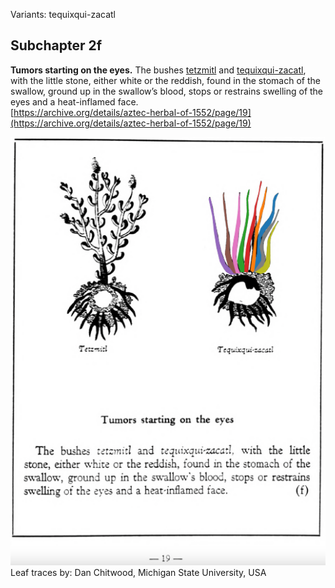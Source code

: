 Variants: tequixqui-zacatl  

## Subchapter 2f  
**Tumors starting on the eyes.** The bushes [tetzmitl](Tetzmitl.md) and [tequixqui-zacatl](Tequixqui-zacatl.md), with the little stone, either white or the reddish, found in the stomach of the swallow, ground up in the swallow’s blood, stops or restrains swelling of the eyes and a heat-inflamed face.  
[https://archive.org/details/aztec-herbal-of-1552/page/19](https://archive.org/details/aztec-herbal-of-1552/page/19)  

![D_ID164_p019_02_Tequixqui-zacatl.png](assets/D_ID164_p019_02_Tequixqui-zacatl.png)  
Leaf traces by: Dan Chitwood, Michigan State University, USA  
